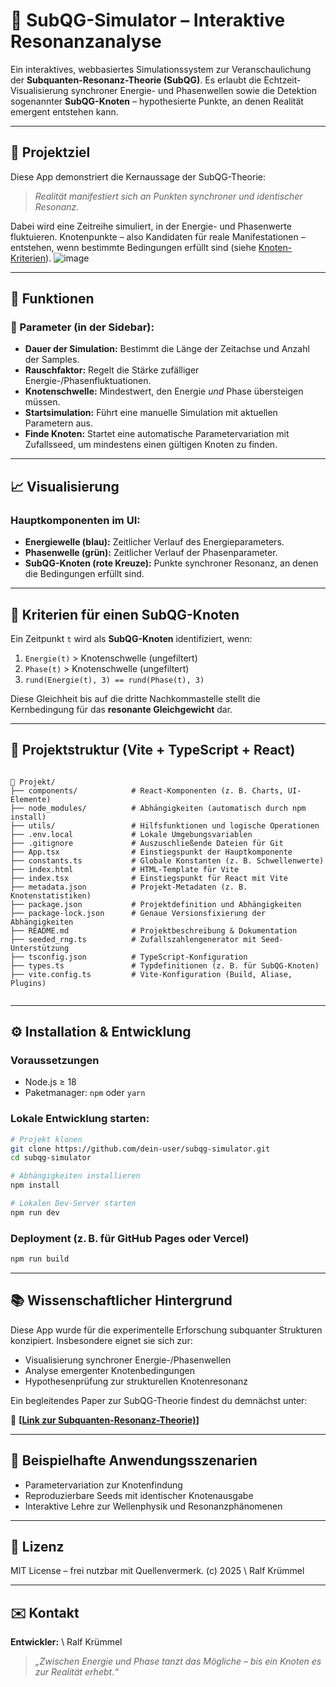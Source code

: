 # 🔬 SubQG-Simulator – Interaktive Resonanzanalyse

Ein interaktives, webbasiertes Simulationssystem zur Veranschaulichung der **Subquanten-Resonanz-Theorie (SubQG)**. Es erlaubt die Echtzeit-Visualisierung synchroner Energie- und Phasenwellen sowie die Detektion sogenannter **SubQG-Knoten** – hypothesierte Punkte, an denen Realität emergent entstehen kann.

---

## 🚀 Projektziel

Diese App demonstriert die Kernaussage der SubQG-Theorie:

> *Realität manifestiert sich an Punkten synchroner und identischer Resonanz.*

Dabei wird eine Zeitreihe simuliert, in der Energie- und Phasenwerte fluktuieren. Knotenpunkte – also Kandidaten für reale Manifestationen – entstehen, wenn bestimmte Bedingungen erfüllt sind (siehe [Knoten-Kriterien](https://github.com/user-attachments/assets/7c5026dd-82b0-4578-8530-635f6053c669)).
![image](https://github.com/user-attachments/assets/7c5026dd-82b0-4578-8530-635f6053c669)

---

## 🧠 Funktionen

### 🔧 Parameter (in der Sidebar):

- **Dauer der Simulation:** Bestimmt die Länge der Zeitachse und Anzahl der Samples.
- **Rauschfaktor:** Regelt die Stärke zufälliger Energie-/Phasenfluktuationen.
- **Knotenschwelle:** Mindestwert, den Energie *und* Phase übersteigen müssen.
- **Startsimulation:** Führt eine manuelle Simulation mit aktuellen Parametern aus.
- **Finde Knoten:** Startet eine automatische Parametervariation mit Zufallsseed, um mindestens einen gültigen Knoten zu finden.

---

## 📈 Visualisierung

### Hauptkomponenten im UI:

- **Energiewelle (blau):** Zeitlicher Verlauf des Energieparameters.
- **Phasenwelle (grün):** Zeitlicher Verlauf der Phasenparameter.
- **SubQG-Knoten (rote Kreuze):** Punkte synchroner Resonanz, an denen die Bedingungen erfüllt sind.

---

## 🧮 Kriterien für einen SubQG-Knoten

Ein Zeitpunkt `t` wird als **SubQG-Knoten** identifiziert, wenn:

1. `Energie(t)` > Knotenschwelle (ungefiltert)
2. `Phase(t)` > Knotenschwelle (ungefiltert)
3. `rund(Energie(t), 3) == rund(Phase(t), 3)`

Diese Gleichheit bis auf die dritte Nachkommastelle stellt die Kernbedingung für das **resonante Gleichgewicht** dar.

---

## 📁 Projektstruktur (Vite + TypeScript + React)

```

📂 Projekt/
├── components/            # React-Komponenten (z. B. Charts, UI-Elemente)
├── node_modules/          # Abhängigkeiten (automatisch durch npm install)
├── utils/                 # Hilfsfunktionen und logische Operationen
├── .env.local             # Lokale Umgebungsvariablen
├── .gitignore             # Auszuschließende Dateien für Git
├── App.tsx                # Einstiegspunkt der Hauptkomponente
├── constants.ts           # Globale Konstanten (z. B. Schwellenwerte)
├── index.html             # HTML-Template für Vite
├── index.tsx              # Einstiegspunkt für React mit Vite
├── metadata.json          # Projekt-Metadaten (z. B. Knotenstatistiken)
├── package.json           # Projektdefinition und Abhängigkeiten
├── package-lock.json      # Genaue Versionsfixierung der Abhängigkeiten
├── README.md              # Projektbeschreibung & Dokumentation
├── seeded_rng.ts          # Zufallszahlengenerator mit Seed-Unterstützung
├── tsconfig.json          # TypeScript-Konfiguration
├── types.ts               # Typdefinitionen (z. B. für SubQG-Knoten)
├── vite.config.ts         # Vite-Konfiguration (Build, Aliase, Plugins)


````

---

## ⚙️ Installation & Entwicklung

### Voraussetzungen

- Node.js ≥ 18
- Paketmanager: `npm` oder `yarn`

### Lokale Entwicklung starten:

```bash
# Projekt klonen
git clone https://github.com/dein-user/subqg-simulator.git
cd subqg-simulator

# Abhängigkeiten installieren
npm install

# Lokalen Dev-Server starten
npm run dev
````

### Deployment (z. B. für GitHub Pages oder Vercel)

```bash
npm run build
```

---

## 📚 Wissenschaftlicher Hintergrund

Diese App wurde für die experimentelle Erforschung subquanter Strukturen konzipiert. Insbesondere eignet sie sich zur:

* Visualisierung synchroner Energie-/Phasenwellen
* Analyse emergenter Knotenbedingungen
* Hypothesenprüfung zur strukturellen Knotenresonanz

Ein begleitendes Paper zur SubQG-Theorie findest du demnächst unter:

📄 **\[[Link zur Subquanten-Resonanz-Theorie)](https://github.com/CipherCorePro/SubQG-Simulation/blob/main/SubQG-Theorie.md)]**

---

## 🧪 Beispielhafte Anwendungsszenarien

* Parametervariation zur Knotenfindung
* Reproduzierbare Seeds mit identischer Knotenausgabe
* Interaktive Lehre zur Wellenphysik und Resonanzphänomenen

---

## 📄 Lizenz

MIT License – frei nutzbar mit Quellenvermerk.
(c) 2025 \ Ralf Krümmel

---

## ✉️ Kontakt

**Entwickler:** \ Ralf Krümmel


> *„Zwischen Energie und Phase tanzt das Mögliche – bis ein Knoten es zur Realität erhebt.“*


